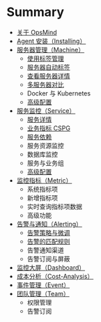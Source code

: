 # Summary

* [关于 OpsMind](README.md)
* [Agent 安装（Installing）](agent-installation.md)
* [服务器管理（Machine）](machine-management/README.md)
  * [使用标签管理](machine-management/shi-yong-biao-qian-guan-li.md)
  * [服务器自动标签](machine-management/fu-wu-qi-zi-dong-biao-qian.md)
  * [查看服务器详情](machine-management/cha-kan-fu-wu-qi-xiang-qing.md)
  * [多服务器对比](machine-management/duo-fu-wu-qi-dui-bi.md)
  * Docker 与 Kubernetes
  * [高级配置](machine-management/gao-ji-pei-zhi.md)
* [服务监控（Service）](service-monitor/README.md)
  * [服务详情](service-monitor/fu-wu-zi-dong-fa-xian.md)
  * [业务指标 CSPG](service-monitor/ye-wu-zhi-biao-cspg.md)
  * [服务依赖](service-monitor/fu-wu-yi-lai.md)
  * 服务资源监控
  * 数据库监控
  * 服务与业务组
  * [高级配置](service-monitor/gao-ji-pei-zhi.md)
* [监控指标（Metric）](metrics/README.md)
  * 系统指标项
  * 新增指标项
  * 实时查询指标项数据
  * 高级功能
* [告警与通知（Alerting）](alerting/README.md)
  * [告警策略与微调](alerting/gao-jing-ce-lve.md)
  * [告警的匹配规则](alerting/gao-jing-wei-diao.md)
  * 告警通知渠道
  * 告警订阅与屏蔽
* [监控大屏（Dashboard）](dashboard/README.md)
* [成本分析（Cost-Analysis）](cost-analysis/README.md)
* [事件管理（Event）](events/README.md)
* [团队管理（Team）](tuan-dui-guan-li-ff08-team.md)
  * 权限管理
  * 告警订阅

